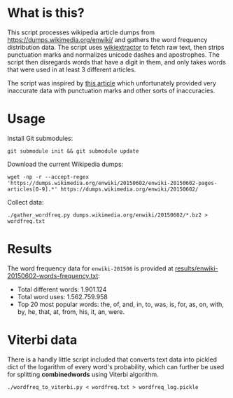 # What is this?

This script processes wikipedia article dumps from https://dumps.wikimedia.org/enwiki/ and gathers the word frequency distribution data. The script uses [wikiextractor](https://github.com/attardi/wikiextractor) to fetch raw text, then strips punctuation marks and normalizes unicode dashes and apostrophes. The script then disregards words that have a digit in them, and only takes words that were used in at least 3 different articles.

The script was inspired by [this article](http://imonad.com/seo/wikipedia-word-frequency-list/) which unfortunately provided very inaccurate data with punctuation marks and other sorts of inaccuracies.

# Usage

Install Git submodules:

    git submodule init && git submodule update

Download the current Wikipedia dumps:

    wget -np -r --accept-regex 'https://dumps.wikimedia.org/enwiki/20150602/enwiki-20150602-pages-articles[0-9].*' https://dumps.wikimedia.org/enwiki/20150602/
    
Collect data:
    
    ./gather_wordfreq.py dumps.wikimedia.org/enwiki/20150602/*.bz2 > wordfreq.txt

# Results

The word frequency data for `enwiki-201506` is provided at [results/enwiki-20150602-words-frequency.txt](results/enwiki-20150602-words-frequency.txt):

* Total different words: 1.901.124
* Total word uses: 1.562.759.958
* Top 20 most popular words: the, of, and, in, to, was, is, for, as, on, with, by, he, that, at, from, his, it, an, were.

# Viterbi data

There is a handly little script included that converts text data into pickled dict of the logarithm of every word's probability, which can further be used for splitting **combinedwords** using Viterbi algorithm.

    ./wordfreq_to_viterbi.py < wordfreq.txt > wordfreq_log.pickle
